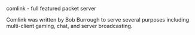 comlink - full featured packet server

Comlink was written by Bob Burrough to serve several purposes including multi-client gaming, chat, and server broadcasting.

